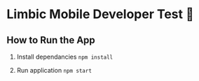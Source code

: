 <h1> Limbic Mobile Developer Test 🧠 </h1>

<h2>How to Run the App</h2>

1. Install dependancies
```npm install```

2. Run application
```npm start```


